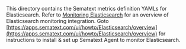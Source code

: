 This directory contains the Sematext metrics definition YAMLs for Elasticsearch.  Refer to [Monitoring Elasticsearch](https://sematext.com/docs/integration/elasticsearch/) for an overview of 
Elasticsearch monitoring integration. Goto [https://apps.sematext.com/ui/howto/Elasticsearch/overview](https://apps.sematext.com/ui/howto/Elasticsearch/overview) for instructions to install & set up Sematext Agent to monitor Elasticsearch.